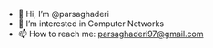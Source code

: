 - 👋 Hi, I’m @parsaghaderi
- 👀 I’m interested in Computer Networks
- 📫 How to reach me: parsaghaderi97@gmail.com

<!---
parsaghaderi/parsaghaderi is a ✨ special ✨ repository because its `README.md` (this file) appears on your GitHub profile.
You can click the Preview link to take a look at your changes.
--->
